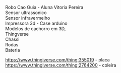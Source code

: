 Robo Cao Guia - Aluna Vitoria Pereira <br>
Sensor ultrassonico <br>
Sensor infravermelho <br>
Impressora 3d - Case arduino <br>
 Modelos de cachorro em 3D, <br>
Thingverse  <br>
Chassi <br>
Rodas <br>
Bateria <br>

https://www.thingiverse.com/thing:355019  - placa <br>
https://www.thingiverse.com/thing:2764200 - coleira
